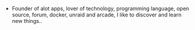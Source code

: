 - Founder of alot apps, lover of technology, programming language, open source, forum, docker, unraid and arcade, I like to discover and learn new things..
  <br>












































































































